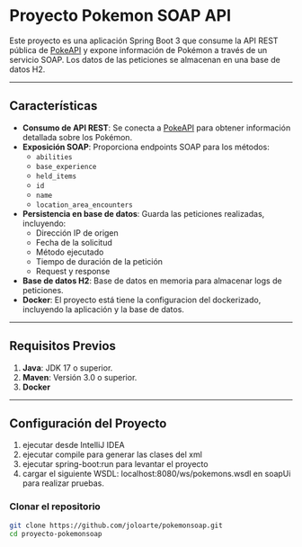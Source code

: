# Proyecto Pokemon SOAP API

Este proyecto es una aplicación Spring Boot 3 que consume la API REST pública de [PokeAPI](https://pokeapi.co/) y expone información de Pokémon a través de un servicio SOAP. Los datos de las peticiones se almacenan en una base de datos H2.

---

## **Características**

- **Consumo de API REST**: Se conecta a [PokeAPI](https://pokeapi.co/) para obtener información detallada sobre los Pokémon.
- **Exposición SOAP**: Proporciona endpoints SOAP para los métodos:
    - `abilities`
    - `base_experience`
    - `held_items`
    - `id`
    - `name`
    - `location_area_encounters`
- **Persistencia en base de datos**: Guarda las peticiones realizadas, incluyendo:
    - Dirección IP de origen
    - Fecha de la solicitud
    - Método ejecutado
    - Tiempo de duración de la petición
    - Request y response
- **Base de datos H2**: Base de datos en memoria para almacenar logs de peticiones.
- **Docker**: El proyecto está tiene la configuracion del dockerizado, incluyendo la aplicación y la base de datos.

---

## **Requisitos Previos**

1. **Java**: JDK 17 o superior.
2. **Maven**: Versión 3.0 o superior.
3. **Docker**

---

## **Configuración del Proyecto**
1. ejecutar desde IntelliJ IDEA
2. ejecutar compile para generar las clases del xml
3. ejecutar spring-boot:run para levantar el proyecto 
4. cargar el siguiente WSDL: localhost:8080/ws/pokemons.wsdl en soapUi para realizar pruebas.

### **Clonar el repositorio**

```bash
git clone https://github.com/joloarte/pokemonsoap.git
cd proyecto-pokemonsoap
